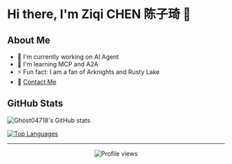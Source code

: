 # Hi there, I'm Ziqi CHEN 陈子琦 👋

## About Me
- 🔭 I'm currently working on AI Agent
- 🌱 I'm learning MCP and A2A
- ⚡ Fun fact: I am a fan of Arknights and Rusty Lake
- 📧 [Contact Me](mailto:adamchen04718@gmail.com)


## GitHub Stats
![Ghost04718's GitHub stats](https://github-readme-stats.vercel.app/api?username=Ghost04718&show_icons=true&theme=radical)

[![Top Languages](https://github-readme-stats.vercel.app/api/top-langs/?username=Ghost04718&layout=compact&theme=radical)](https://github.com/Ghost04718)

---

<p align="center">
  <img src="https://komarev.com/ghpvc/?username=Ghost04718&color=blueviolet" alt="Profile views">
</p>
